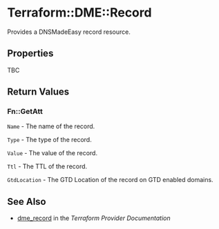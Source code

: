 # Terraform::DME::Record

Provides a DNSMadeEasy record resource.

## Properties

TBC

## Return Values

### Fn::GetAtt

`Name` - The name of the record.

`Type` - The type of the record.

`Value` - The value of the record.

`Ttl` - The TTL of the record.

`GtdLocation` - The GTD Location of the record on GTD enabled domains.

## See Also

* [dme_record](https://www.terraform.io/docs/providers/dme/r/record.html) in the _Terraform Provider Documentation_